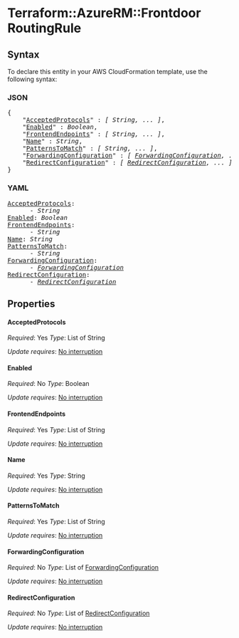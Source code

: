 # Terraform::AzureRM::Frontdoor RoutingRule

## Syntax

To declare this entity in your AWS CloudFormation template, use the following syntax:

### JSON

<pre>
{
    "<a href="#acceptedprotocols" title="AcceptedProtocols">AcceptedProtocols</a>" : <i>[ String, ... ]</i>,
    "<a href="#enabled" title="Enabled">Enabled</a>" : <i>Boolean</i>,
    "<a href="#frontendendpoints" title="FrontendEndpoints">FrontendEndpoints</a>" : <i>[ String, ... ]</i>,
    "<a href="#name" title="Name">Name</a>" : <i>String</i>,
    "<a href="#patternstomatch" title="PatternsToMatch">PatternsToMatch</a>" : <i>[ String, ... ]</i>,
    "<a href="#forwardingconfiguration" title="ForwardingConfiguration">ForwardingConfiguration</a>" : <i>[ <a href="routingrule-forwardingconfiguration.md">ForwardingConfiguration</a>, ... ]</i>,
    "<a href="#redirectconfiguration" title="RedirectConfiguration">RedirectConfiguration</a>" : <i>[ <a href="routingrule-redirectconfiguration.md">RedirectConfiguration</a>, ... ]</i>
}
</pre>

### YAML

<pre>
<a href="#acceptedprotocols" title="AcceptedProtocols">AcceptedProtocols</a>: <i>
      - String</i>
<a href="#enabled" title="Enabled">Enabled</a>: <i>Boolean</i>
<a href="#frontendendpoints" title="FrontendEndpoints">FrontendEndpoints</a>: <i>
      - String</i>
<a href="#name" title="Name">Name</a>: <i>String</i>
<a href="#patternstomatch" title="PatternsToMatch">PatternsToMatch</a>: <i>
      - String</i>
<a href="#forwardingconfiguration" title="ForwardingConfiguration">ForwardingConfiguration</a>: <i>
      - <a href="routingrule-forwardingconfiguration.md">ForwardingConfiguration</a></i>
<a href="#redirectconfiguration" title="RedirectConfiguration">RedirectConfiguration</a>: <i>
      - <a href="routingrule-redirectconfiguration.md">RedirectConfiguration</a></i>
</pre>

## Properties

#### AcceptedProtocols

_Required_: Yes
_Type_: List of String

_Update requires_: [No interruption](https://docs.aws.amazon.com/AWSCloudFormation/latest/UserGuide/using-cfn-updating-stacks-update-behaviors.html#update-no-interrupt)

#### Enabled

_Required_: No
_Type_: Boolean

_Update requires_: [No interruption](https://docs.aws.amazon.com/AWSCloudFormation/latest/UserGuide/using-cfn-updating-stacks-update-behaviors.html#update-no-interrupt)

#### FrontendEndpoints

_Required_: Yes
_Type_: List of String

_Update requires_: [No interruption](https://docs.aws.amazon.com/AWSCloudFormation/latest/UserGuide/using-cfn-updating-stacks-update-behaviors.html#update-no-interrupt)

#### Name

_Required_: Yes
_Type_: String

_Update requires_: [No interruption](https://docs.aws.amazon.com/AWSCloudFormation/latest/UserGuide/using-cfn-updating-stacks-update-behaviors.html#update-no-interrupt)

#### PatternsToMatch

_Required_: Yes
_Type_: List of String

_Update requires_: [No interruption](https://docs.aws.amazon.com/AWSCloudFormation/latest/UserGuide/using-cfn-updating-stacks-update-behaviors.html#update-no-interrupt)

#### ForwardingConfiguration

_Required_: No
_Type_: List of <a href="routingrule-forwardingconfiguration.md">ForwardingConfiguration</a>

_Update requires_: [No interruption](https://docs.aws.amazon.com/AWSCloudFormation/latest/UserGuide/using-cfn-updating-stacks-update-behaviors.html#update-no-interrupt)

#### RedirectConfiguration

_Required_: No
_Type_: List of <a href="routingrule-redirectconfiguration.md">RedirectConfiguration</a>

_Update requires_: [No interruption](https://docs.aws.amazon.com/AWSCloudFormation/latest/UserGuide/using-cfn-updating-stacks-update-behaviors.html#update-no-interrupt)

